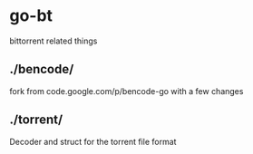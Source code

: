 # go-bt

bittorrent related things

## ./bencode/

fork from code.google.com/p/bencode-go
with a few changes

## ./torrent/

Decoder and struct for the torrent file format

